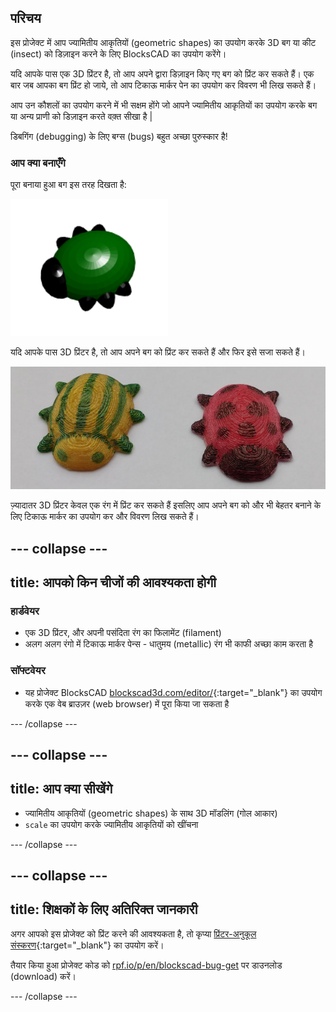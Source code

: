 ## परिचय

इस प्रोजेक्ट में आप ज्यामितीय आकृतियों (geometric shapes) का उपयोग करके 3D बग या कीट (insect) को डिज़ाइन करने के लिए BlocksCAD का उपयोग करेंगे।

यदि आपके पास एक 3D प्रिंटर है, तो आप अपने द्वारा डिज़ाइन किए गए बग को प्रिंट कर सकते हैं। एक बार जब आपका बग प्रिंट हो जाये, तो आप टिकाऊ मार्कर पेन का उपयोग कर विवरण भी लिख सकते हैं।

आप उन कौशलों का उपयोग करने में भी सक्षम होंगे जो आपने ज्यामितीय आकृतियों का उपयोग करके बग या अन्य प्राणी को डिज़ाइन करते वक़्त सीखा है |

डिबगिंग (debugging) के लिए बग्स (bugs) बहुत अच्छा पुरुस्कार है!

### आप क्या बनाएँगे

पूरा बनाया हुआ बग इस तरह दिखता है:

![screenshot](images/bug-complete.png)

यदि आपके पास 3D प्रिंटर है, तो आप अपने बग को प्रिंट कर सकते हैं और फिर इसे सजा सकते हैं।

![Complete project](images/bug-showcase.png)

ज़्यादातर 3D प्रिंटर केवल एक रंग में प्रिंट कर सकते हैं इसलिए आप अपने बग को और भी बेहतर बनाने के लिए टिकाऊ मार्कर का उपयोग कर और विवरण लिख सकते हैं।

--- collapse ---
---
title: आपको किन चीजों की आवश्यकता होगी
---

### हार्डवेयर

+ एक 3D प्रिंटर, और अपनी पसंदिता रंग का फिलामेंट (filament)
+ अलग अलग रंगो में टिकाऊ मार्कर पेन्स - धातुमय (metallic) रंग भी काफी अच्छा काम करता है

### सॉफ्टवेयर

+ यह प्रोजेक्ट BlocksCAD [blockscad3d.com/editor/](https://www.blockscad3d.com/editor){:target="_blank"} का उपयोग करके एक वेब ब्राउज़र (web browser) में पूरा किया जा सकता है

--- /collapse ---

--- collapse ---
---
title: आप क्या सीखेंगे
---

+ ज्यामितीय आकृतियों (geometric shapes) के साथ 3D मॉडलिंग (गोल आकार)
+ `scale` का उपयोग करके ज्यामितीय आकृतियों को खींचना

--- /collapse ---

--- collapse ---
---
title: शिक्षकों के लिए अतिरिक्त जानकारी
---

अगर आपको इस प्रोजेक्ट को प्रिंट करने की आवश्यकता है, तो कृप्या [प्रिंटर-अनुकूल संस्करण](https://projects.raspberrypi.org/en/projects/blockscad-bug/print){:target="_blank"} का उपयोग करें।

तैयार किया हुआ प्रोजेक्ट कोड को [rpf.io/p/en/blockscad-bug-get](http://rpf.io/p/en/blockscad-bug-get) पर डाउनलोड (download) करें।

--- /collapse ---
